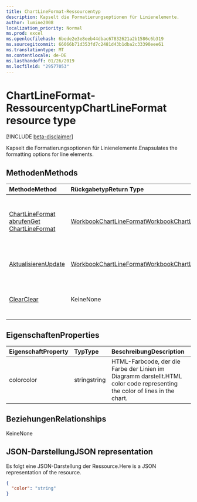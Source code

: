 ```yaml
---
title: ChartLineFormat-Ressourcentyp
description: Kapselt die Formatierungsoptionen für Linienelemente.
author: lumine2008
localization_priority: Normal
ms.prod: excel
ms.openlocfilehash: 6bede2e3e8eeb44dbac67832621a2b1586c6b319
ms.sourcegitcommit: 66066b71d353fd7c2481d43b1dba2c33390eee61
ms.translationtype: MT
ms.contentlocale: de-DE
ms.lasthandoff: 01/26/2019
ms.locfileid: "29577053"
---
```

# <a name="chartlineformat-resource-type"></a><span data-ttu-id="e8786-103">ChartLineFormat-Ressourcentyp</span><span class="sxs-lookup"><span data-stu-id="e8786-103">ChartLineFormat resource type</span></span>

[!INCLUDE [beta-disclaimer](../../includes/beta-disclaimer.md)]

<span data-ttu-id="e8786-104">Kapselt die Formatierungsoptionen für Linienelemente.</span><span class="sxs-lookup"><span data-stu-id="e8786-104">Enapsulates the formatting options for line elements.</span></span>


## <a name="methods"></a><span data-ttu-id="e8786-105">Methoden</span><span class="sxs-lookup"><span data-stu-id="e8786-105">Methods</span></span>

| <span data-ttu-id="e8786-106">Methode</span><span class="sxs-lookup"><span data-stu-id="e8786-106">Method</span></span>           | <span data-ttu-id="e8786-107">Rückgabetyp</span><span class="sxs-lookup"><span data-stu-id="e8786-107">Return Type</span></span>    |<span data-ttu-id="e8786-108">Beschreibung</span><span class="sxs-lookup"><span data-stu-id="e8786-108">Description</span></span>|
|:---------------|:--------|:----------|
|[<span data-ttu-id="e8786-109">ChartLineFormat abrufen</span><span class="sxs-lookup"><span data-stu-id="e8786-109">Get ChartLineFormat</span></span>](../api/chartlineformat-get.md) | [<span data-ttu-id="e8786-110">WorkbookChartLineFormat</span><span class="sxs-lookup"><span data-stu-id="e8786-110">WorkbookChartLineFormat</span></span>](chartlineformat.md) |<span data-ttu-id="e8786-111">Dient zum Lesen der Eigenschaften und Beziehungen eines chartLineFormat-Objekts.</span><span class="sxs-lookup"><span data-stu-id="e8786-111">Read properties and relationships of chartLineFormat object.</span></span>|
|[<span data-ttu-id="e8786-112">Aktualisieren</span><span class="sxs-lookup"><span data-stu-id="e8786-112">Update</span></span>](../api/chartlineformat-update.md) | [<span data-ttu-id="e8786-113">WorkbookChartLineFormat</span><span class="sxs-lookup"><span data-stu-id="e8786-113">WorkbookChartLineFormat</span></span>](chartlineformat.md) |<span data-ttu-id="e8786-114">Dient zum Aktualisieren des ChartLineFormat-Objekts.</span><span class="sxs-lookup"><span data-stu-id="e8786-114">Update ChartLineFormat object.</span></span> |
|[<span data-ttu-id="e8786-115">Clear</span><span class="sxs-lookup"><span data-stu-id="e8786-115">Clear</span></span>](../api/chartlineformat-clear.md)|<span data-ttu-id="e8786-116">Keine</span><span class="sxs-lookup"><span data-stu-id="e8786-116">None</span></span>|<span data-ttu-id="e8786-117">Löschen der Linienformatierung eines Diagrammelements.</span><span class="sxs-lookup"><span data-stu-id="e8786-117">Clear the line format of a chart element.</span></span>|

## <a name="properties"></a><span data-ttu-id="e8786-118">Eigenschaften</span><span class="sxs-lookup"><span data-stu-id="e8786-118">Properties</span></span>
| <span data-ttu-id="e8786-119">Eigenschaft</span><span class="sxs-lookup"><span data-stu-id="e8786-119">Property</span></span>     | <span data-ttu-id="e8786-120">Typ</span><span class="sxs-lookup"><span data-stu-id="e8786-120">Type</span></span>   |<span data-ttu-id="e8786-121">Beschreibung</span><span class="sxs-lookup"><span data-stu-id="e8786-121">Description</span></span>|
|:---------------|:--------|:----------|
|<span data-ttu-id="e8786-122">color</span><span class="sxs-lookup"><span data-stu-id="e8786-122">color</span></span>|<span data-ttu-id="e8786-123">string</span><span class="sxs-lookup"><span data-stu-id="e8786-123">string</span></span>|<span data-ttu-id="e8786-124">HTML-Farbcode, der die Farbe der Linien im Diagramm darstellt.</span><span class="sxs-lookup"><span data-stu-id="e8786-124">HTML color code representing the color of lines in the chart.</span></span>|

## <a name="relationships"></a><span data-ttu-id="e8786-125">Beziehungen</span><span class="sxs-lookup"><span data-stu-id="e8786-125">Relationships</span></span>
<span data-ttu-id="e8786-126">Keine</span><span class="sxs-lookup"><span data-stu-id="e8786-126">None</span></span>


## <a name="json-representation"></a><span data-ttu-id="e8786-127">JSON-Darstellung</span><span class="sxs-lookup"><span data-stu-id="e8786-127">JSON representation</span></span>

<span data-ttu-id="e8786-128">Es folgt eine JSON-Darstellung der Ressource.</span><span class="sxs-lookup"><span data-stu-id="e8786-128">Here is a JSON representation of the resource.</span></span>

<!--{
  "blockType": "resource",
  "baseType": "microsoft.graph.entity",
  "optionalProperties": [],
  "@odata.type": "microsoft.graph.workbookChartLineFormat"
}-->

```json
{
  "color": "string"
}

```

<!-- uuid: 8fcb5dbc-d5aa-4681-8e31-b001d5168d79
2015-10-25 14:57:30 UTC -->
<!--
{
  "type": "#page.annotation",
  "description": "ChartLineFormat resource",
  "keywords": "",
  "section": "documentation",
  "tocPath": "",
  "suppressions": [
    "Error: /api-reference/beta/resources/chartlineformat.md:\r\n      Exception processing links.\r\n    System.ArgumentException: Link Definition was null. Link text: !INCLUDE [beta-disclaimer](../../includes/beta-disclaimer.md)\r\n      at ApiDoctor.Validation.DocFile.get_LinkDestinations()\r\n      at ApiDoctor.Validation.DocSet.ValidateLinks(Boolean includeWarnings, String[] relativePathForFiles, IssueLogger issues, Boolean requireFilenameCaseMatch, Boolean printOrphanedFiles)"
  ]
}
-->
